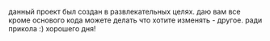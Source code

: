 данный проект был создан в развлекательных целях.
даю вам все кроме основого кода можете делать что хотите изменять - другое.
ради прикола :)
хорошего дня!
